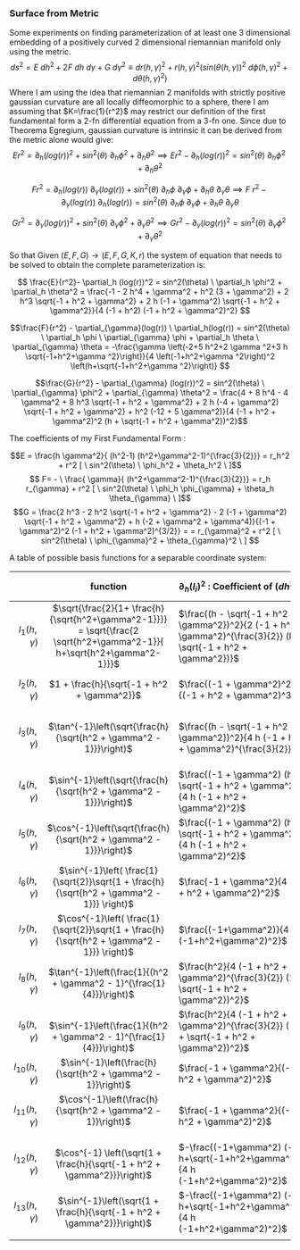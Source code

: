 ### Surface from Metric



Some experiments on finding parameterization of at least one 3 dimensional embedding of a positively curved 2 dimensional riemannian manifold only using the metric.  
$$ds^2 = E \ dh^2 + 2F \ dh \ d\gamma + G \ d\gamma^2 \equiv dr(h,\gamma)^2+r(h,\gamma)^2 \Big(sin(\theta(h,\gamma))^2 \ d\phi(h,\gamma)^2 + d\theta(h,\gamma)^2 \Big)$$
Where I am using the idea that riemannian 2 manifolds with strictly positive gaussian curvature are all locally diffeomorphic to a sphere, there I am assuming that $K=\frac{1}{r^2}$ may restrict our definition of the first fundamental form a 2-fn differential equation from a 3-fn one. Since due to Theorema Egregium, gaussian curvature is intrinsic it can be derived from the metric alone would give:
$$E r^2 = \partial_h (log(r))^2 + sin^2(\theta) \ \partial_h \phi^2 +  \partial_h \theta^2  \implies E r^2 - \partial_h (log(r))^2  =  sin^2(\theta) \ \partial_h \phi^2 +  \partial_h \theta^2 $$


$$F r^2 = \partial_h (log(r)) \ \partial_{\gamma} (log(r)) + sin^2(\theta) \ \partial_h \phi \ \partial_{\gamma} \phi +  \partial_h \theta \ \partial_{\gamma} \theta  \implies  F \ r^2 - \partial_{\gamma}(log(r)) \ \partial_h(log(r)) =  sin^2(\theta) \ \partial_h \phi  \ \partial_{\gamma} \phi +  \partial_h \theta \ \partial_{\gamma} \theta$$


$$G r^2 = \partial_{\gamma} (log(r))^2 + sin^2(\theta) \ \partial_{\gamma} \phi^2 +  \partial_{\gamma} \theta^2  \implies G r^2 - \partial_{\gamma} (log(r))^2  =  sin^2(\theta) \ \partial_{\gamma} \phi^2 +  \partial_{\gamma} \theta^2 $$


So that Given $(E,F,G) \to (E,F,G,K,r)$ the system of equation that needs to be solved to obtain the complete parameterization is:

$$ \frac{E}{r^2}- \partial_h (log(r))^2 = sin^2(\theta) \ \partial_h \phi^2 +  \partial_h \theta^2 =   \frac{-1 - 2 h^4 + \gamma^2 + h^2 (3 + \gamma^2) + 2 h^3 \sqrt{-1 + h^2 + \gamma^2} + 2 h (-1 + \gamma^2) \sqrt{-1 + h^2 + \gamma^2}}{4 (-1 + h^2) (-1 + h^2 + \gamma^2)^2}
$$

$$\frac{F}{r^2} - \partial_{\gamma}(log(r)) \ \partial_h(log(r))  = sin^2(\theta) \ \partial_h \phi  \ \partial_{\gamma} \phi +  \partial_h \theta \ \partial_{\gamma} \theta = -\frac{\gamma \left(-2+5 h^2+2 \gamma ^2+3 h \sqrt{-1+h^2+\gamma ^2}\right)}{4 \left(-1+h^2+\gamma ^2\right)^2 \left(h+\sqrt{-1+h^2+\gamma ^2}\right)} $$

$$\frac{G}{r^2} - \partial_{\gamma} (log(r))^2  =  sin^2(\theta) \ \partial_{\gamma} \phi^2 +  \partial_{\gamma} \theta^2 = \frac{4 + 8 h^4 - 4 \gamma^2 + 8 h^3 \sqrt{-1 + h^2 + \gamma^2} + 2 h (-4 + \gamma^2) \sqrt{-1 + h^2 + \gamma^2} + h^2 (-12 + 5 \gamma^2)}{4 (-1 + h^2 + \gamma^2)^2 (h + \sqrt{-1 + h^2 + \gamma^2})^2}$$


The coefficients of my First Fundamental Form : 

$$E =  \frac{h \gamma^2}{ (h^2-1) (h^2+\gamma^2-1)^{\frac{3}{2}}} = r_h^2 + r^2 [ \ sin^2(\theta) \ \phi_h^2 + \theta_h^2 \ ]$$
$$ F= - \ \frac{  \gamma}{ (h^2+\gamma^2-1)^{\frac{3}{2}}} = r_h r_{\gamma} + r^2 [ \ sin^2(\theta) \ \phi_h \phi_{\gamma} + \theta_h \theta_{\gamma} \ ]$$
$$G =  \frac{2 h^3 - 2 h^2 \sqrt{-1 + h^2 + \gamma^2} - 2 (-1 + \gamma^2) \sqrt{-1 + h^2 + \gamma^2} + h (-2 + \gamma^2 + \gamma^4)}{(-1 + \gamma^2)^2 (-1 + h^2 + \gamma^2)^{3/2}} = =  r_{\gamma}^2 + r^2 [ \ sin^2(\theta) \ \phi_{\gamma}^2 + \theta_{\gamma}^2 \ ]
$$

A table of possible basis functions for a separable coordinate system: 


|                      |                                                          function                                                           | $\partial_h ( l_i )^2$ : Coefficient of $(dh^2)$                                                                    | $\ 2  \ \partial_h ( l_i ) \partial_{\gamma}( l_i )$ : Coefficient of $(dh \ d \gamma)$                                      | $\partial_{\gamma}^2 ( l_i )$ : Coefficient of $(d \gamma^2)$                                    | Potential Role      | $sin^2(\theta)$ { if angular }                         | $r^2 sin^2 (\theta)$                                                             |
| -------------------: | :-------------------------------------------------------------------------------------------------------------------------: | :------------------------------------------------------------------------------------------------------------------ | ---------------------------------------------------------------------------------------------------------------------------- | ------------------------------------------------------------------------------------------------ | ------------------- | ------------------------------------------------------ | -------------------------------------------------------------------------------- |
|    $l_1 (h, \gamma)$ | $\sqrt{\frac{2}{1+ \frac{h}{\sqrt{h^2+\gamma^2-1}}}} = \sqrt{\frac{2 \sqrt{h^2+\gamma^2-1}}{ h+\sqrt{h^2+\gamma^2-1}}}$<br> | $\frac{(h - \sqrt{-1 + h^2 + \gamma^2})^2}{2 (-1 + h^2 + \gamma^2)^{\frac{3}{2}} (h + \sqrt{-1 + h^2 + \gamma^2})}$ | $- \frac{h \gamma (h + \sqrt{-1 + h^2 + \gamma^2})}{(-1 + h^2 + \gamma^2)^{\frac{3}{2}} (h + \sqrt{-1 + h^2 + \gamma^2})^2}$ | $\frac{h^2 \gamma^2}{2 (-1 + h^2 + \gamma^2)^{\frac{3}{2}} (h + \sqrt{-1 + h^2 + \gamma^2})^3}$  | $r(h,\gamma)$       | non-angular variable so ' - '                          | -                                                                                |
|    $l_2 (h, \gamma)$ |                                         $1 + \frac{h}{\sqrt{-1 + h^2 + \gamma^2}}$                                          | $\frac{(-1 + \gamma^2)^2}{(-1 + h^2 + \gamma^2)^3}$<br>                                                             | $-\frac{2 h \gamma (-1 + \gamma^2)}{(-1 + h^2 + \gamma^2)^3}$<br>                                                            | $\frac{h^2 \gamma^2}{(-1 + h^2 + \gamma^2)^3}$<br>                                               |                     | -                                                      | -                                                                                |
|    $l_3 (h, \gamma)$ |                             $\tan^{-1}\left(\sqrt{\frac{h}{\sqrt{h^2 + \gamma^2 - 1}}}\right)$                              | $\frac{(h - \sqrt{-1 + h^2 + \gamma^2})^2}{4 h (-1 + h^2 + \gamma^2)^{\frac{3}{2}}}$<br>                            | $\frac{\gamma (h - \sqrt{-1 + h^2 + \gamma^2})}{2 (-1 + h^2 + \gamma^2)^{\frac{3}{2}} (h + \sqrt{-1 + h^2 + \gamma^2})}$<br> | $\frac{h \gamma^2}{4 (-1 + h^2 + \gamma^2)^{\frac{3}{2}} (h + \sqrt{-1 + h^2 + \gamma^2})^2}$    | $\theta(h, \gamma)$ | $\frac{h}{h + \sqrt{-1 + h^2 + \gamma^2}}$             | $\frac{2 h \sqrt{-1 + h^2 + \gamma^2}}{(h + \sqrt{-1 + h^2 + \gamma^2})^2}$      |
|    $l_4 (h, \gamma)$ |                             $\sin^{-1}\left(\sqrt{\frac{h}{\sqrt{h^2 + \gamma^2 - 1}}}\right)$                              | $\frac{(-1 + \gamma^2) (h + \sqrt{-1 + h^2 + \gamma^2})}{4 h (-1 + h^2 + \gamma^2)^2}$<br>                          | $-\frac{\gamma (h + \sqrt{-1 + h^2 + \gamma^2})}{2 (-1 + h^2 + \gamma^2)^2}$<br>                                             | $\frac{h \gamma^2}{4 (-1 + h^2 + \gamma^2)^2 (-h + \sqrt{-1 + h^2 + \gamma^2})}$<br>             |                     | $\frac{h}{\sqrt{h^2 + \gamma^2 - 1}}$                  | $\frac{2 h}{h + \sqrt{-1 + h^2 + \gamma^2}}$<br><br>                             |
|    $l_5 (h, \gamma)$ |                             $\cos^{-1}\left(\sqrt{\frac{h}{\sqrt{h^2 + \gamma^2 - 1}}}\right)$                              | $\frac{(-1 + \gamma^2) (h + \sqrt{-1 + h^2 + \gamma^2})}{4 h (-1 + h^2 + \gamma^2)^2}$                              | $-\frac{\gamma (h + \sqrt{-1 + h^2 + \gamma^2})}{2 (-1 + h^2 + \gamma^2)^2}$<br>                                             | $\frac{h \gamma^2}{4 (-1 + h^2 + \gamma^2)^2 (-h + \sqrt{-1 + h^2 + \gamma^2})}$                 |                     | $1 - \frac{h}{\sqrt{-1 + h^2 + \gamma^2}}$<br>         | $\frac{2 (-h + \sqrt{-1 + h^2 + \gamma^2})}{h + \sqrt{-1 + h^2 + \gamma^2}}$<br> |
|    $l_6 (h, \gamma)$ |               $\sin^{-1}\left( \frac{1}{\sqrt{2}}\sqrt{1 + \frac{h}{\sqrt{h^2 + \gamma^2 - 1}}} \right)$<br>                | $\frac{-1 + \gamma^2}{4 (-1 + h^2 + \gamma^2)^2}$                                                                   | $-\frac{h \gamma}{2 (-1 + h^2 + \gamma^2)^2}$                                                                                | $\frac{h^2 \gamma^2}{4 (-1 + \gamma^2) (-1 + h^2 + \gamma^2)^2}$                                 |                     | $\frac{1}{2}(1 + \frac{h}{\sqrt{h^2 + \gamma^2 - 1}})$ | 1                                                                                |
|    $l_7 (h, \gamma)$ |               $\cos^{-1}\left( \frac{1}{\sqrt{2}}\sqrt{1 + \frac{h}{\sqrt{h^2 + \gamma^2 - 1}}} \right)$<br>                | $\frac{(-1+\gamma^2)}{4 (-1+h^2+\gamma^2)^2}$<br>                                                                   | $-\frac{h \gamma}{2 (-1+h^2+\gamma^2)^2}$<br>                                                                                | $\frac{h^2 \gamma^2}{4 (-1+\gamma^2) (-1+h^2+\gamma^2)^2}$<br>                                   |                     | $\frac{1}{2}(1 - \frac{h}{\sqrt{h^2 + \gamma^2 - 1}})$ | $\frac{-h+\sqrt{-1+h^2+\gamma^2}}{h+\sqrt{-1+h^2+\gamma^2}}$<br>                 |
|     $l_8(h, \gamma)$ |                          $\tan^{-1}\left(\frac{1}{(h^2 + \gamma^2 - 1)^{\frac{1}{4}}}\right)$<br>                           | $\frac{h^2}{4 (-1 + h^2 + \gamma^2)^{\frac{3}{2}} (1 + \sqrt{-1 + h^2 + \gamma^2})^2}$<br>                          | $\frac{h \gamma}{2 (-1 + h^2 + \gamma^2)^{\frac{3}{2}} (1 + \sqrt{-1 + h^2 + \gamma^2})^2}$<br>                              | $\frac{\gamma^2}{4 (-1 + h^2 + \gamma^2)^{\frac{3}{2}} (1 + \sqrt{-1 + h^2 + \gamma^2})^2}$<br>  |                     | $\frac{1}{1 + \sqrt{-1 + h^2 + \gamma^2}}$<br>         | $\frac{2}{1+h+\frac{h}{\sqrt{-1+h^2+\gamma^2}}+\sqrt{-1+h^2+\gamma^2}}$<br>      |
|    $l_9 (h, \gamma)$ |                        <br>$\sin^{-1}\left(\frac{1}{(h^2 + \gamma^2 - 1)^{\frac{1}{4}}}\right)$<br>                         | $\frac{h^2}{4 (-1 + h^2 + \gamma^2)^{\frac{3}{2}} (-1 + \sqrt{-1 + h^2 + \gamma^2})^2}$<br>                         | $\frac{h \gamma}{2 (-1 + h^2 + \gamma^2)^{\frac{3}{2}} (-1 + \sqrt{-1 + h^2 + \gamma^2})^2}$<br>                             | $\frac{\gamma^2}{4 (-1 + h^2 + \gamma^2)^{\frac{3}{2}} (-1 + \sqrt{-1 + h^2 + \gamma^2})^2}$<br> |                     | $\frac{1}{\sqrt{(h^2 + \gamma^2 - 1)}}$                | $\frac{2}{h+\sqrt{-1+h^2+\gamma^2}}$<br>                                         |
|  $l_{10}(h, \gamma)$ |                                 $\sin^{-1}\left(\frac{h}{\sqrt{h^2 + \gamma^2 - 1}}\right)$                                 | $\frac{-1 + \gamma^2}{(-1 + h^2 + \gamma^2)^2}$<br>                                                                 | $-\frac{2 h \gamma}{(-1 + h^2 + \gamma^2)^2}$<br>                                                                            | $\frac{h^2 \gamma^2}{(-1 + \gamma^2) (-1 + h^2 + \gamma^2)^2}$<br>                               |                     | $\frac{h^2}{h^2+\gamma^2-1}$                           | $\frac{2 h^2}{-1+\gamma^2+h (h+\sqrt{-1+h^2+\gamma^2})}$<br>                     |
| $l_{11} (h, \gamma)$ |                             $\cos^{-1}\left(\frac{h}{\sqrt{h^2 + \gamma^2 - 1}}\right)$<br><br>                             | $\frac{-1 + \gamma^2}{(-1 + h^2 + \gamma^2)^2}$<br>                                                                 | $-\frac{2 h \gamma}{(-1 + h^2 + \gamma^2)^2}$<br>                                                                            | $\frac{h^2 \gamma^2}{(-1 + \gamma^2) (-1 + h^2 + \gamma^2)^2}$<br>                               |                     | $\frac{\gamma^2-1}{ h^2 + \gamma^2-1}$ <br>            | $2-\frac{2 h}{\sqrt{-1+h^2+\gamma^2}}$<br>                                       |
| $l_{12} (h, \gamma)$ |                        $\cos^{-1} \left(\sqrt{1 + \frac{h}{\sqrt{-1 + h^2 + \gamma^2}}}\right)$<br>                         | $-\frac{(-1+\gamma^2) (-h+\sqrt{-1+h^2+\gamma^2})}{4 h (-1+h^2+\gamma^2)^2}$<br>                                    | $\frac{\gamma (-h+\sqrt{-1+h^2+\gamma^2})}{2 (-1+h^2+\gamma^2)^2}$<br>                                                       | $-\frac{h \gamma^2}{4 (-1+h^2+\gamma^2)^2 (h+\sqrt{-1+h^2+\gamma^2})}$<br>                       |                     | $-\frac{h}{\sqrt{-1+h^2+\gamma^2}}$<br>                | $-\frac{2 h}{h+\sqrt{-1+h^2+\gamma^2}}$<br>                                      |
| $l_{13} (h, \gamma)$ |                         $\sin^{-1}\left(\sqrt{1 + \frac{h}{\sqrt{-1 + h^2 + \gamma^2}}}\right)$<br>                         | $-\frac{(-1+\gamma^2) (-h+\sqrt{-1+h^2+\gamma^2})}{4 h (-1+h^2+\gamma^2)^2}$<br>                                    | $\frac{\gamma (-h+\sqrt{-1+h^2+\gamma^2})}{2 (-1+h^2+\gamma^2)^2}$<br>                                                       | $-\frac{h \gamma^2}{4 (-1+h^2+\gamma^2)^2 (h+\sqrt{-1+h^2+\gamma^2})}$<br>                       |                     | $1 + \frac{h}{\sqrt{-1 + h^2 + \gamma^2}}$<br>         | 2                                                                                |
|                      |                                                                                                                             |                                                                                                                     |                                                                                                                              |                                                                                                  |                     |                                                        |                                                                                  |
